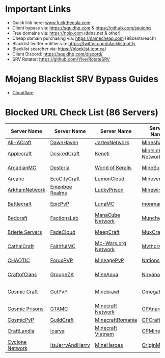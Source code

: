 # Important Links
- Quick link here: www.fucktheeula.com
- Client bypass via: https://squidhq.com & https://github.com/squidhq
- Free domains via: https://noip.com (ddns.net & other)
- Cheap domain purchasing via: https://namecheap.com (88cents/each)
- Blacklist twitter notifier via: https://twitter.com/blacklistnotify
- Blacklist searcher via: https://blocklist.tcpr.ca/
- Client Discord: https://squidhq.com/discord/
- SRV Rotator: https://github.com/Yive/RotateSRV

# Mojang Blacklist SRV Bypass Guides
- [Cloudflare](https://github.com/EcoCityCraft/MojangBlacklist/blob/master/SRV-Guides/CLOUDFLARE.md)

# Blocked URL Check List (86 Servers)

Server Name                             | Server Name                              | Server Name                                   | Server Name                           | Server Name                           | Server Name
--------------------------------------- | ---------------------------------------- | --------------------------------------------- | ------------------------------------- | ------------------------------------- | ------------------------------------- 
[Ali-ACraft][mc.aliacraft.net]          | [DawnHaven][play.dawnhaven.net]          | [JartexNetwork][play.jartexnetwork.com]       | [Minesharp][play.minesharp.net]       | [ParadiseMC][play.paradise-mc.net]    | [SkyCalypso.DE][skycalypso.de]
[Applecraft][play.applecraft.org]       | [DesiredCraft][mc.desiredcraft.net]      | [Keneti][play.keneti.com]                     | [Minelink Network][play.minelink.net] | [PhanaticMC][phanaticmc.com]          | [Skywars][skywars.com]
[ArcadianMC][play.arcadianmc.com]       | [Desteria][pvp.desteria.com]             | [World of Keralis][play.keralis.net]          | [MineSuperior][play.minesuperior.com] | [Pika-Network][play.pika-network.net] | [SlabCraft][mc.slabcraft.net]
[Arcane][arcane.cc]                     | [EcoCityCraft][ecocitycraft.com]         | [LemonCloud][lemoncloud.org]                  | [Mineverse][mineverse.com]            | [Pitforge][pitforge.com]              | [TeamExtreme][play.teamextrememc.com]
[ArkhamNetwork][arkhamnetwork.org]      | [Emenbee Realms][emenbee.net]            | [LuckyPrison][luckyprison.com]                | [Minewind][mc.minewind.com]           | [PrimeMC][primemc.org]                | [The Reeve Network][play.reevemc.com]
[Battlecraft][battlecraft.eu]           | [EpicPvP][epicpvp.eu]                    | [LunaMC][play.lunamc.fr]                      | [monman11][monman11.com]              | [Purple Prison][purpleprison.net]     | [TheSquadMC][play.thesquadmc.net]
[Bedcraft][ftb.bedcraft.eu]             | [FactionsLab][play.factionslab.com]      | [ManaCube Network][play.manacube.com]         | [MunchyMC][munchymc.com]              | [PvPingMC][play.pvpingmc.org]         | [Thronecraft][play.thronecraft.org]
[Brierie Servers][brierie.net]          | [FadeCloud][fadecloud.com]               | [MeepCraft][meepcraft.com]                    | [MuxCraft][muxcraft.eu]               | [PvP-WarCraft][mc.pvp-warcraft.eu]    | [Twerion][twerion.net]
[CathalCraft][mc.cathalcraft.com]       | [FaithfulMC][faithfulmc.com]             | [Mc-Wars.org Network][mc-wars.org]            | [Mythcraft][play.mythcraftpvp.com]    | [RebirthCraft][play.rebirthcraft.net] | [VindexCraft][play.vindexcraft.com]
[CHAOTIC][chaoticprison.org]            | [ForuxPVP][play.foruxpvp.com]            | [MineagePvP][play.mineagepvp.com]             | [NationsGlory][nationsglory.fr]       | [SaicoPVP][saicopvp.com]              | [Wyvern Network][play.wyvernnetwork.com]
[CraftofClans][play.craftofclans.net]   | [GroupeZK][play.groupezk.fr]             | [MineAqua][mc.mineaquatm.net]                 | [NirvanaMC][play.nirvanamc.com]       | [Savage Games][savage.games]          | [Yay Mc][yaymc.com]
[Cosmic Craft][play.cosmicmc.com]       | [GotPvP][gotpvp.com]                     | [Minebrawl][minebrawl.org]                    | [OmegaRealm][omegarealm.com]          | [The Skyblock Hub][sb-hub.com]        | 
[Cosmic Prisons][cosmicprisons.com]     | [GTAMC][play.gtamc.net]                  | [Minecraft Network][minecartmc.com]           | [OPAnarchy][opanarchy.com]            | [Shaded][play.shaded.gg]              |
[CosmicPvP][cosmicpvp.com]              | [GuildCraft][play.guildcraft.org]        | [MinecraftRomania][play.minecraft-romania.ro] | [OPCraft][opcraft.net]                | [Skyblock.net][skyblock.net]          |
[CraftLandia][jogar.craftlandia.com.br] | [Icarya][play.icarya.fr]                 | [Minecraft Vietnam][sv.minefc.com]            | [OPMines][opmines.net]                | [Skyblock.xyz][skyblock.xyz]          |
[Cyclone Network][cyclonenetwork.org]   | [ItsJerryAndHarry][itsjerryandharry.com] | [MineHeroes][mineheroes.net]                  | [OriginMC][originmc.org]              | [Skyblocky][skyblocky.com]            |

[mc.aliacraft.net]:          http://use.gameapis.net/mc/extra/blockedservers/check/mc.aliacraft.net
[play.applecraft.org]:       http://use.gameapis.net/mc/extra/blockedservers/check/play.applecraft.org
[play.arcadianmc.com]:       http://use.gameapis.net/mc/extra/blockedservers/check/play.arcadianmc.com,arcadianmc.com,mc.arcadianmc.com
[arcane.cc]:                 http://use.gameapis.net/mc/extra/blockedservers/check/arcane.cc,mc.arcane.cc
[arkhamnetwork.org]:         http://use.gameapis.net/mc/extra/blockedservers/check/arkhamnetwork.org,mc.arkhamnetwork.org,play.arkhamnetwork.org,playmc.mx
[battlecraft.eu]:            http://use.gameapis.net/mc/extra/blockedservers/check/battlecraft.eu,mc.battlecraft.eu
[ftb.bedcraft.eu]:           http://use.gameapis.net/mc/extra/blockedservers/check/ftb.bedcraft.eu
[brierie.net]:               http://use.gameapis.net/mc/extra/blockedservers/check/modernsky.brierie.net,dw20new.brierie.net,horizons3.brierie.net,mc.brierie.net,revelation.brierie.net,project.brierie.net,age.brierie.net,beyond.brierie.net,sf3.brierie.net,direwolf20.brierie.net,hermitpack.brierie.net,infinitylite.brierie.net,fv.brierie.net,titan.brierie.net,simplelife.brierie.net,departed.brierie.net,dw20.brierie.co,horizons.brierie.net,inf.brierie.net,lite3.brierie.net,mq.brierie.net,sf2.brierie.net,unleashed.brierie.net,lobby.brierie.net,sevtech.brierie.net
[mc.cathalcraft.com]:        http://use.gameapis.net/mc/extra/blockedservers/check/mc.cathalcraft.com,sky.cathalcraft.com
[chaoticprison.org]:         http://use.gameapis.net/mc/extra/blockedservers/check/chaoticprison.org
[play.craftofclans.net]:     http://use.gameapis.net/mc/extra/blockedservers/check/play.craftofclans.net
[play.cosmicmc.com]:         http://use.gameapis.net/mc/extra/blockedservers/check/play.cosmicmc.com,mc.cosmicmc.com
[cosmicprisons.com]:         http://use.gameapis.net/mc/extra/blockedservers/check/cosmicprisons.com
[cosmicpvp.com]:             http://use.gameapis.net/mc/extra/blockedservers/check/cosmicpvp.com,proxypipe.cosmicpvp.com,play.cosmicpvp.com
[jogar.craftlandia.com.br]:  http://use.gameapis.net/mc/extra/blockedservers/check/jogar.craftlandia.com.br
[cyclonenetwork.org]:        http://use.gameapis.net/mc/extra/blockedservers/check/cyclonenetwork.org,op.cyclonenetwork.org,play.cyclonenetwork.org,mc.cyclonenetwork.org
[play.dawnhaven.net]:        http://use.gameapis.net/mc/extra/blockedservers/check/play.dawnhaven.net
[mc.desiredcraft.net]:       http://use.gameapis.net/mc/extra/blockedservers/check/mc.desiredcraft.net
[pvp.desteria.com]:          http://use.gameapis.net/mc/extra/blockedservers/check/pvp.desteria.com,desteria.com,play.desteria.com
[ecocitycraft.com]:          http://use.gameapis.net/mc/extra/blockedservers/check/ecocitycraft.com,mc.ecocitycraft.com,play.ecocitycraft.com,eccgamers.com,mc.eccgamers.com,play.eccgamers.com,aemservers.net,mc.aemservers.net,play.aemservers.net
[emenbee.net]:               http://use.gameapis.net/mc/extra/blockedservers/check/emenbee.net,mc.emenbee.net
[epicpvp.eu]:                http://use.gameapis.net/mc/extra/blockedservers/check/epicpvp.eu,clashmc.eu
[play.factionslab.com]:      http://use.gameapis.net/mc/extra/blockedservers/check/play.factionslab.com,factionslab.com
[fadecloud.com]:             http://use.gameapis.net/mc/extra/blockedservers/check/fadecloud.com,play.fadecloud.com
[faithfulmc.com]:            http://use.gameapis.net/mc/extra/blockedservers/check/faithfulmc.com,play.faithfulmc.com
[play.foruxpvp.com]:         http://use.gameapis.net/mc/extra/blockedservers/check/play.foruxpvp.com
[play.groupezk.fr]:          http://use.gameapis.net/mc/extra/blockedservers/check/play.groupezk.fr,gzk.bmqt.fr,play.groupezk.com
[gotpvp.com]:                http://use.gameapis.net/mc/extra/blockedservers/check/gotpvp.com,play.gotpvp.com
[play.gtamc.net]:            http://use.gameapis.net/mc/extra/blockedservers/check/play.gtamc.net
[play.guildcraft.org]:       http://use.gameapis.net/mc/extra/blockedservers/check/play.guildcraft.org
[play.icarya.fr]:            http://use.gameapis.net/mc/extra/blockedservers/check/play.icarya.fr,icarya.fr
[itsjerryandharry.com]:      http://use.gameapis.net/mc/extra/blockedservers/check/itsjerryandharry.com,play.itsjerryandharry.com,mc.itsjerryandharry.com
[play.jartexnetwork.com]:    http://use.gameapis.net/mc/extra/blockedservers/check/play.jartexnetwork.com,mc.jartexnetwork.com,jartexnetwork.com
[play.keneti.com]:           http://use.gameapis.net/mc/extra/blockedservers/check/play.keneti.com
[play.keralis.net]:          http://use.gameapis.net/mc/extra/blockedservers/check/play.keralis.net
[lemoncloud.org]:            http://use.gameapis.net/mc/extra/blockedservers/check/lemoncloud.org,play.lemoncloud.org
[luckyprison.com]:           http://use.gameapis.net/mc/extra/blockedservers/check/luckyprison.com,play.luckyprison.com
[play.lunamc.fr]:            http://use.gameapis.net/mc/extra/blockedservers/check/play.lunamc.fr,play.horizonmc.fr
[play.manacube.com]:         http://use.gameapis.net/mc/extra/blockedservers/check/play.manacube.com,manacube.com,mc.manacube.com,play.minevast.com,mc.minevast.com,minevast.com
[meepcraft.com]:             http://use.gameapis.net/mc/extra/blockedservers/check/meepcraft.com
[mc-wars.org]:               http://use.gameapis.net/mc/extra/blockedservers/check/mc-wars.org
[play.mineagepvp.com]:       http://use.gameapis.net/mc/extra/blockedservers/check/play.mineagepvp.com,mc.mineagepvp.com,mineagepvp.com
[mc.mineaquatm.net]:         http://use.gameapis.net/mc/extra/blockedservers/check/mc.mineaquatm.net
[minebrawl.org]:             http://use.gameapis.net/mc/extra/blockedservers/check/minebrawl.org
[minecartmc.com]:            http://use.gameapis.net/mc/extra/blockedservers/check/minecartmc.com,play.theminecart.com,server.theminecart.com
[play.minecraft-romania.ro]: http://use.gameapis.net/mc/extra/blockedservers/check/play.minecraft-romania.ro,original.minecraft-romania.ro,elite.minecraft-romania.ro,galaxy.minecraft-romania.ro,evo.minecraft-romania.ro
[sv.minefc.com]:             http://use.gameapis.net/mc/extra/blockedservers/check/sv.minefc.com
[mineheroes.net]:            http://use.gameapis.net/mc/extra/blockedservers/check/mineheroes.net,play.mineheroes.net
[play.minesharp.net]:        http://use.gameapis.net/mc/extra/blockedservers/check/play.minesharp.net,play.minesharp.org,minesharp.net,minesharp.org,mc.minesharp.net,mc.minesharp.org
[play.minelink.net]:         http://use.gameapis.net/mc/extra/blockedservers/check/play.minelink.net
[play.minesuperior.com]:     http://use.gameapis.net/mc/extra/blockedservers/check/play.minesuperior.com
[mineverse.com]:             http://use.gameapis.net/mc/extra/blockedservers/check/mineverse.com,mineverse.net,mineverse.org
[mc.minewind.com]:           http://use.gameapis.net/mc/extra/blockedservers/check/mc.minewind.com,play.minewind.com
[monman11.com]:              http://use.gameapis.net/mc/extra/blockedservers/check/monman11.com
[munchymc.com]:              http://use.gameapis.net/mc/extra/blockedservers/check/munchymc.com,play.munchymc.com,kitpvp.us,play.kitpvp.us,mc.kitpvp.us,woolwars.com,na-hg.com,play.na-hg.com,mc.na-hg.com,minecraftraid.com,mc-prison.com,mc-maze.com
[muxcraft.eu]:               http://use.gameapis.net/mc/extra/blockedservers/check/muxcraft.eu,pvp.muxcraft.eu
[play.mythcraftpvp.com]:     http://use.gameapis.net/mc/extra/blockedservers/check/play.mythcraftpvp.com
[nationsglory.fr]:           http://use.gameapis.net/mc/extra/blockedservers/check/nationsglory.fr,blue.nationsglory.fr,orange.nationsglory.fr,yellow.nationsglory.fr,white.nationsglory.fr,black.nationsglory.fr,grey.nationsglory.fr,brown.nationsglory.fr
[play.nirvanamc.com]:        http://use.gameapis.net/mc/extra/blockedservers/check/play.nirvanamc.com
[omegarealm.com]:            http://use.gameapis.net/mc/extra/blockedservers/check/omegarealm.com,mc.omegarealm.com,play.omegarealm.com
[opanarchy.com]:             http://use.gameapis.net/mc/extra/blockedservers/check/opanarchy.com,mc.opanarchy.com,play.opanarchy.com
[opcraft.net]:               http://use.gameapis.net/mc/extra/blockedservers/check/opcraft.net,play.opcraft.net,mc.opcraft.net
[opmines.net]:               http://use.gameapis.net/mc/extra/blockedservers/check/opmines.net,mc.opmines.net
[originmc.org]:              http://use.gameapis.net/mc/extra/blockedservers/check/originmc.org,pvp.originmc.org,play.originmc.org
[play.paradise-mc.net]:      http://use.gameapis.net/mc/extra/blockedservers/check/play.paradise-mc.net,paradise-mc.net
[phanaticmc.com]:            http://use.gameapis.net/mc/extra/blockedservers/check/phanaticmc.com,play.phanaticmc.com,mcskyblock.com,play.mcskyblock.com
[play.pika-network.net]:     http://use.gameapis.net/mc/extra/blockedservers/check/play.pika-network.net,play.pikacraft.eu
[pitforge.com]:              http://use.gameapis.net/mc/extra/blockedservers/check/pitforge.com
[primemc.org]:               http://use.gameapis.net/mc/extra/blockedservers/check/primemc.org,play.primemc.org
[purpleprison.net]:          http://use.gameapis.net/mc/extra/blockedservers/check/purpleprison.net
[play.pvpingmc.org]:         http://use.gameapis.net/mc/extra/blockedservers/check/play.pvpingmc.org
[mc.pvp-warcraft.eu]:        http://use.gameapis.net/mc/extra/blockedservers/check/mc.pvp-warcraft.eu
[play.rebirthcraft.net]:     http://use.gameapis.net/mc/extra/blockedservers/check/play.rebirthcraft.net
[saicopvp.com]:              http://use.gameapis.net/mc/extra/blockedservers/check/saicopvp.com,mc.saicopvp.com,play.saicopvp.com
[savage.games]:              http://use.gameapis.net/mc/extra/blockedservers/check/savage.games,skybounds.com,play.skybounds.com,play.savage.games
[sb-hub.com]:                http://use.gameapis.net/mc/extra/blockedservers/check/sb-hub.com,planetsb.net,fadedsb.com,shadowsb.com,survivalsb.com
[play.shaded.gg]:            http://use.gameapis.net/mc/extra/blockedservers/check/play.shaded.gg,shaded.gg
[skyblock.net]:              http://use.gameapis.net/mc/extra/blockedservers/check/skyblock.net,skyblock.org
[skyblock.xyz]:              http://use.gameapis.net/mc/extra/blockedservers/check/skyblock.xyz
[skyblocky.com]:             http://use.gameapis.net/mc/extra/blockedservers/check/skyblocky.com,mc.skyblocky.com,play.skyblocky.com,candycraft.org,play.candycraft.org,mc.candycraft.org
[skycalypso.de]:             http://use.gameapis.net/mc/extra/blockedservers/check/skycalypso.de
[skywars.com]:               http://use.gameapis.net/mc/extra/blockedservers/check/skywars.com
[mc.slabcraft.net]:          http://use.gameapis.net/mc/extra/blockedservers/check/mc.slabcraft.net
[play.teamextrememc.com]:    http://use.gameapis.net/mc/extra/blockedservers/check/play.teamextrememc.com
[play.reevemc.com]:          http://use.gameapis.net/mc/extra/blockedservers/check/play.reevemc.com
[play.thesquadmc.net]:       http://use.gameapis.net/mc/extra/blockedservers/check/play.thesquadmc.net
[play.thronecraft.org]:      http://use.gameapis.net/mc/extra/blockedservers/check/play.thronecraft.org
[twerion.net]:               http://use.gameapis.net/mc/extra/blockedservers/check/twerion.net
[play.vindexcraft.com]:      http://use.gameapis.net/mc/extra/blockedservers/check/play.vindexcraft.com
[play.wyvernnetwork.com]:    http://use.gameapis.net/mc/extra/blockedservers/check/play.wyvernnetwork.com
[yaymc.com]:                 http://use.gameapis.net/mc/extra/blockedservers/check/yaymc.com,play.yaymc.com,mc.yaymc.com
